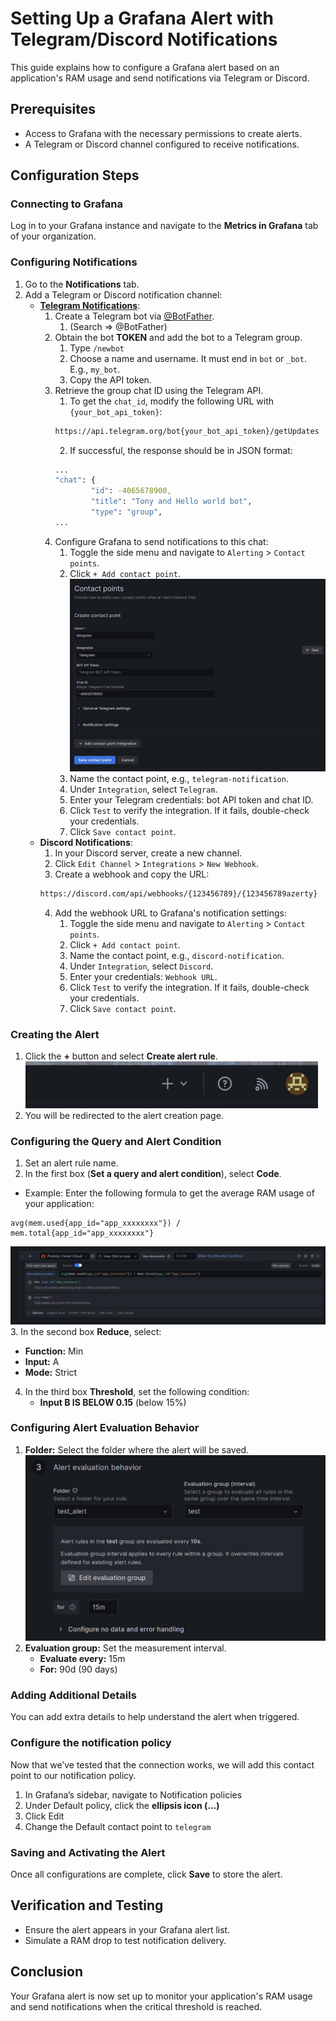 # Setting Up a Grafana Alert with Telegram/Discord Notifications

This guide explains how to configure a Grafana alert based on an application's RAM usage and send notifications via Telegram or Discord.

## Prerequisites
- Access to Grafana with the necessary permissions to create alerts.
- A Telegram or Discord channel configured to receive notifications.

## Configuration Steps

### Connecting to Grafana
Log in to your Grafana instance and navigate to the **Metrics in Grafana** tab of your organization.

### Configuring Notifications
1. Go to the **Notifications** tab.
2. Add a Telegram or Discord notification channel:
   - **[Telegram Notifications](https://grafana.com/docs/grafana/latest/alerting/configure-notifications/manage-contact-points/integrations/configure-telegram/)**:
     1. Create a Telegram bot via [@BotFather](https://t.me/BotFather).
        1. (Search => @BotFather)
     2. Obtain the bot **TOKEN** and add the bot to a Telegram group.
        1. Type `/newbot`
        2. Choose a name and username. It must end in `bot` or `_bot`. E.g., `my_bot`.
        3. Copy the API token.
     3. Retrieve the group chat ID using the Telegram API.
        1. To get the `chat_id`, modify the following URL with `{your_bot_api_token}`:
        ```sh
        https://api.telegram.org/bot{your_bot_api_token}/getUpdates
        ```
        2. If successful, the response should be in JSON format:
        ```sh
        ...
        "chat": {
                "id": -4065678900,
                "title": "Tony and Hello world bot",
                "type": "group",
        ...
        ```
     4. Configure Grafana to send notifications to this chat:
        1. Toggle the side menu and navigate to `Alerting` > `Contact points`.
        2. Click `+ Add contact point`.
        ![Grafana Telegram](pictures/telegram-grafana-alerting-contact-point-.png)
        3. Name the contact point, e.g., `telegram-notification`.
        4. Under `Integration`, select `Telegram`.
        5. Enter your Telegram credentials: bot API token and chat ID.
        6. Click `Test` to verify the integration. If it fails, double-check your credentials.
        7. Click `Save contact point`.
   - **Discord Notifications**:
     1. In your Discord server, create a new channel.
     2. Click `Edit Channel` > `Integrations` > `New Webhook`.
     3. Create a webhook and copy the URL:
     ```sh
     https://discord.com/api/webhooks/{123456789}/{123456789azerty}
     ```
     4. Add the webhook URL to Grafana's notification settings:
        1. Toggle the side menu and navigate to `Alerting` > `Contact points`.
        2. Click `+ Add contact point`.
        3. Name the contact point, e.g., `discord-notification`.
        4. Under `Integration`, select `Discord`.
        5. Enter your credentials: `Webhook URL`.
        6. Click `Test` to verify the integration. If it fails, double-check your credentials.
        7. Click `Save contact point`.

### Creating the Alert
1. Click the **+** button and select **Create alert rule**.
![Grafana add alert](pictures/add-alert.png)
2. You will be redirected to the alert creation page.

### Configuring the Query and Alert Condition
1. Set an alert rule name.
2. In the first box (**Set a query and alert condition**), select **Code**.
  * Example: Enter the following formula to get the average RAM usage of your application:
   ```
   avg(mem.used{app_id="app_xxxxxxxx"}) / mem.total{app_id="app_xxxxxxxx"}
   ```
   ![Formule grafana](pictures/formule-alerte.png)
3. In the second box **Reduce**, select:
   - **Function:** Min
   - **Input:** A
   - **Mode:** Strict
4. In the third box **Threshold**, set the following condition:
   - **Input B IS BELOW 0.15** (below 15%)

### Configuring Alert Evaluation Behavior
1. **Folder:** Select the folder where the alert will be saved.
![Alert timing](pictures/alerte-time.png)
2. **Evaluation group:** Set the measurement interval.
   - **Evaluate every:** 15m
   - **For:** 90d (90 days)

### Adding Additional Details
You can add extra details to help understand the alert when triggered.

### Configure the notification policy
Now that we’ve tested that the connection works, we will add this contact point to our notification policy.
1. In Grafana’s sidebar, navigate to Notification policies
2. Under Default policy, click the **ellipsis icon (…)**
3. Click Edit
4. Change the Default contact point to `telegram`

### Saving and Activating the Alert
Once all configurations are complete, click **Save** to store the alert.

## Verification and Testing
- Ensure the alert appears in your Grafana alert list.
- Simulate a RAM drop to test notification delivery.

## Conclusion
Your Grafana alert is now set up to monitor your application's RAM usage and send notifications when the critical threshold is reached.
